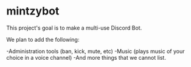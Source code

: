 # mintzybot

This project's goal is to make a multi-use Discord Bot.

We plan to add the following:

-Administration tools (ban, kick, mute, etc)
-Music (plays music of your choice in a voice channel)
-And more things that we cannot list.
